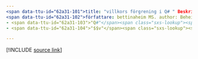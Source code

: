 ```yaml
---
<span data-ttu-id="62a31-101">title: "villkors förgrening i Q# " Beskrivning: Lär dig mer om villkorlig förgrening och instruktionen IF i Q# programmeringsspråket.</span><span class="sxs-lookup"><span data-stu-id="62a31-101">title: "Conditional branching in Q#" description: Learn about conditional branching and the 'if' statement in the Q# programming language.</span></span>
<span data-ttu-id="62a31-102">författare: bettinaheim MS. author: Beheim MS. Date: 10/07/2020 MS. topic: artikel-UID: Microsoft. Quantum. qsharp. conditionalbranching No-Loc:</span><span class="sxs-lookup"><span data-stu-id="62a31-102">author: bettinaheim ms.author: beheim ms.date: 10/07/2020 ms.topic: article uid: microsoft.quantum.qsharp.conditionalbranching no-loc:</span></span>
- <span data-ttu-id="62a31-103">"Q#"</span><span class="sxs-lookup"><span data-stu-id="62a31-103">"Q#"</span></span>
- <span data-ttu-id="62a31-104">"$$v"</span><span class="sxs-lookup"><span data-stu-id="62a31-104">"$$v"</span></span>

---
```


<!---
# Conditional branching in Q#
-->

[!INCLUDE [source link](~/includes/qsharp-language/Specifications/Language/2_Statements/ConditionalBranching.md)]

